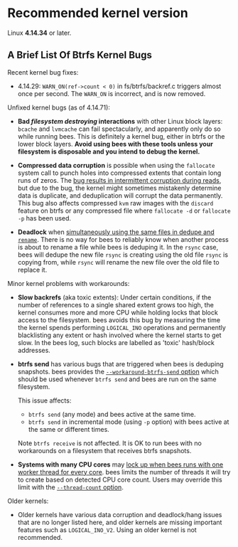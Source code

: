 Recommended kernel version
==========================

Linux **4.14.34** or later.

A Brief List Of Btrfs Kernel Bugs
---------------------------------

Recent kernel bug fixes:

* 4.14.29: `WARN_ON(ref->count < 0)` in fs/btrfs/backref.c triggers
  almost once per second.  The `WARN_ON` is incorrect, and is now removed.

Unfixed kernel bugs (as of 4.14.71):

* **Bad _filesystem destroying_ interactions** with other Linux block
  layers:  `bcache` and `lvmcache` can fail spectacularly, and apparently
  only do so while running bees.  This is definitely a kernel bug,
  either in btrfs or the lower block layers.  **Avoid using bees with
  these tools unless your filesystem is disposable and you intend to
  debug the kernel.**

* **Compressed data corruption** is possible when using the `fallocate`
  system call to punch holes into compressed extents that contain long
  runs of zeros.  The [bug results in intermittent corruption during
  reads](https://www.spinics.net/lists/linux-btrfs/msg81293.html), but
  due to the bug, the kernel might sometimes mistakenly determine data
  is duplicate, and deduplication will corrupt the data permanently.
  This bug also affects compressed `kvm` raw images with the `discard`
  feature on btrfs or any compressed file where `fallocate -d` or
  `fallocate -p` has been used.

* **Deadlock** when [simultaneously using the same files in dedupe and
  `rename`](https://www.spinics.net/lists/linux-btrfs/msg81109.html).
  There is no way for bees to reliably know when another process is
  about to rename a file while bees is deduping it.  In the `rsync` case,
  bees will dedupe the new file `rsync` is creating using the old file
  `rsync` is copying from, while `rsync` will rename the new file over
  the old file to replace it.

Minor kernel problems with workarounds:

* **Slow backrefs** (aka toxic extents):  Under certain conditions,
  if the number of references to a single shared extent grows too high,
  the kernel consumes more and more CPU while holding locks that block
  access to the filesystem.  bees avoids this bug by measuring the time
  the kernel spends performing `LOGICAL_INO` operations and permanently
  blacklisting any extent or hash involved where the kernel starts
  to get slow.  In the bees log, such blocks are labelled as 'toxic'
  hash/block addresses.

* **btrfs send** has various bugs that are triggered when bees is
  deduping snapshots.  bees provides the [`--workaround-btrfs-send`
  option](options.md) which should be used whenever `btrfs send` and
  bees are run on the same filesystem.

  This issue affects:
   * `btrfs send` (any mode) and bees active at the same time.
   * `btrfs send` in incremental mode (using `-p` option) with bees
     active at the same or different times.

  Note `btrfs receive` is not affected.  It is OK to run bees with no
  workarounds on a filesystem that receives btrfs snapshots.

* **Systems with many CPU cores** may [lock up when bees runs with one
  worker thread for every core](https://github.com/Zygo/bees/issues/91).
  bees limits the number of threads it will try to create based on
  detected CPU core count.  Users may override this limit with the
  [`--thread-count` option](options.md).

Older kernels:

* Older kernels have various data corruption and deadlock/hang issues
  that are no longer listed here, and older kernels are missing important
  features such as `LOGICAL_INO_V2`.  Using an older kernel is not
  recommended.
